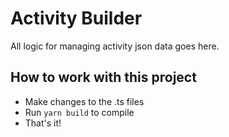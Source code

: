 # Activity Builder

All logic for managing activity json data goes here.


## How to work with this project
- Make changes to the .ts files
- Run `yarn build` to compile
- That's it!